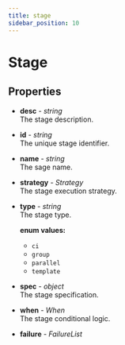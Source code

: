 ```yaml
---
title: stage
sidebar_position: 10
---
```


# Stage



## Properties
<!-- properties / start -->
* __desc__ - _string_<br/>
  The stage description.

* __id__ - _string_<br/>
  The unique stage identifier.

* __name__ - _string_<br/>
  The sage name.

* __strategy__ - _Strategy_<br/>
  The stage execution strategy.

* __type__ - _string_<br/>
  The stage type.

  __enum values:__
  * `ci`
  * `group`
  * `parallel`
  * `template`

* __spec__ - _object_<br/>
  The stage specification.

* __when__ - _When_<br/>
  The stage conditional logic.

* __failure__ - _FailureList_<br/>
  

<!-- properties / end -->

<!-- examples / end -->

